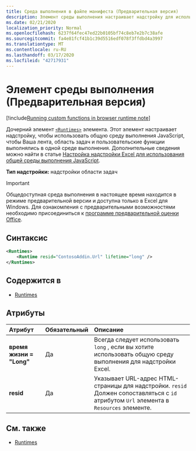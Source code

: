 ```yaml
---
title: Среда выполнения в файле манифеста (Предварительная версия)
description: Элемент среды выполнения настраивает надстройку для использования общей среды выполнения JavaScript для ленты, области задач и пользовательских функций.
ms.date: 02/21/2020
localization_priority: Normal
ms.openlocfilehash: 6237f64fec47ed22b0105bf74c8eb7e2b7c38afe
ms.sourcegitcommit: fa4e81fcf41b1c39d5516edf078f3ffdbd4a3997
ms.translationtype: MT
ms.contentlocale: ru-RU
ms.lasthandoff: 03/17/2020
ms.locfileid: "42717931"
---
```

# <a name="runtime-element-preview"></a>Элемент среды выполнения (Предварительная версия)

[!include[Running custom functions in browser runtime note](../../includes/excel-shared-runtime-preview-note.md)]

Дочерний элемент [`<Runtimes>`](runtimes.md) элемента. Этот элемент настраивает надстройку, чтобы использовать общую среду выполнения JavaScript, чтобы Ваша лента, область задач и пользовательские функции выполнялись в одной среде выполнения. Дополнительные сведения можно найти в статье [Настройка надстройки Excel для использования общей среды выполнения JavaScript](../../excel/configure-your-add-in-to-use-a-shared-runtime.md).

**Тип надстройки:** надстройки области задач

> [!IMPORTANT]
> Общедоступная среда выполнения в настоящее время находится в режиме предварительной версии и доступна только в Excel для Windows. Для ознакомления с предварительными возможностями необходимо присоединиться к [программе предварительной оценки Office](https://insider.office.com/).

## <a name="syntax"></a>Синтаксис

```XML
<Runtimes>
    <Runtime resid="ContosoAddin.Url" lifetime="long" />
</Runtimes>
```

## <a name="contained-in"></a>Содержится в

- [Runtimes](runtimes.md)

## <a name="attributes"></a>Атрибуты

|  Атрибут  |  Обязательный  |  Описание  |
|:-----|:-----|:-----|
|  **время жизни = "Long"**  |  Да  | Всегда следует использовать `long` , если вы хотите использовать общую среду выполнения для надстройки Excel. |
|  **resid**  |  Да  | Указывает URL-адрес HTML-страницы для надстройки. `resid` Должен сопоставляться с `id` атрибутом `Url` элемента в `Resources` элементе. |

## <a name="see-also"></a>См. также

- [Runtimes](runtimes.md)
